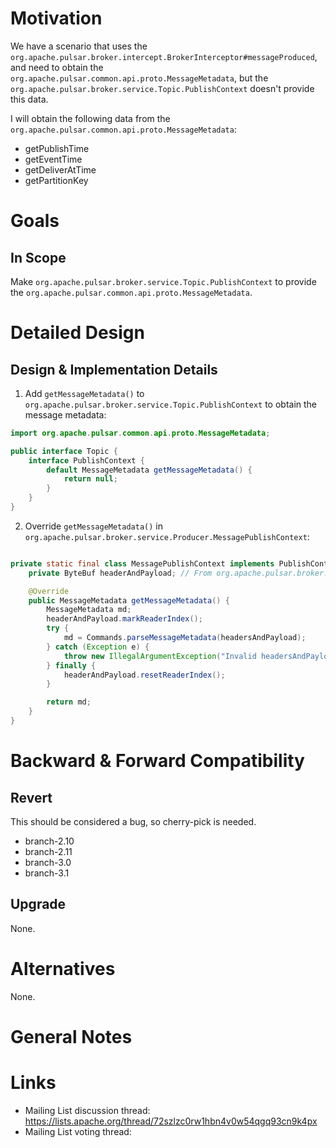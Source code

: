 # Motivation

We have a scenario that uses the `org.apache.pulsar.broker.intercept.BrokerInterceptor#messageProduced`, and need to
obtain the `org.apache.pulsar.common.api.proto.MessageMetadata`, but the `org.apache.pulsar.broker.service.Topic.PublishContext` doesn't provide this data.

I will obtain the following data from the `org.apache.pulsar.common.api.proto.MessageMetadata`:

- getPublishTime
- getEventTime
- getDeliverAtTime
- getPartitionKey

# Goals

## In Scope

Make `org.apache.pulsar.broker.service.Topic.PublishContext` to provide the `org.apache.pulsar.common.api.proto.MessageMetadata`.

# Detailed Design

## Design & Implementation Details

1. Add `getMessageMetadata()` to `org.apache.pulsar.broker.service.Topic.PublishContext` to obtain the message metadata:

```java
import org.apache.pulsar.common.api.proto.MessageMetadata;

public interface Topic {
    interface PublishContext {
        default MessageMetadata getMessageMetadata() {
            return null;
        }
    }
}
```

2. Override `getMessageMetadata()` in `org.apache.pulsar.broker.service.Producer.MessagePublishContext`:

```java

private static final class MessagePublishContext implements PublishContext, Runnable, Position {
    private ByteBuf headerAndPayload; // From org.apache.pulsar.broker.service.ServerCnx.handleSend 

    @Override
    public MessageMetadata getMessageMetadata() {
        MessageMetadata md;
        headerAndPayload.markReaderIndex();
        try {
            md = Commands.parseMessageMetadata(headersAndPayload);
        } catch (Exception e) {
            throw new IllegalArgumentException("Invalid headersAndPayload");
        } finally {
            headerAndPayload.resetReaderIndex();
        }

        return md;
    }
}
```

# Backward & Forward Compatibility

## Revert

This should be considered a bug, so cherry-pick is needed.

- branch-2.10
- branch-2.11
- branch-3.0
- branch-3.1

## Upgrade

None.

# Alternatives

None.

# General Notes

# Links

* Mailing List discussion thread: https://lists.apache.org/thread/72szlzc0rw1hbn4v0w54qgq93cn9k4px
* Mailing List voting thread:
